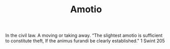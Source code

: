 ---
title: Amotio
letter: A
permalink: "/definitions/amotio.html"
body: In the civil law. A moving or taking away. “The slightest amotio is sufficient
  to constitute theft, lf the animus furandi be clearly established." 1 Swint 205
published_at: '2018-07-07'
layout: post
---